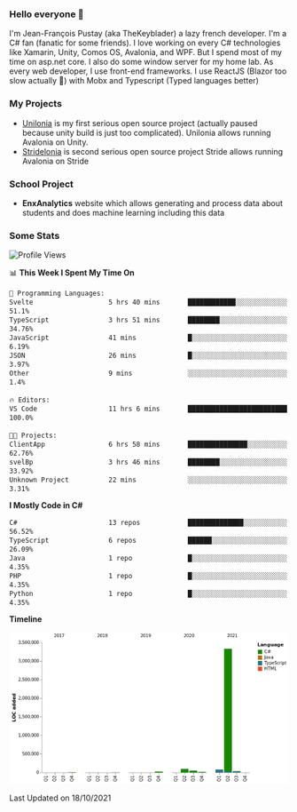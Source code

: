 ### Hello everyone 👋

I'm Jean-François Pustay (aka TheKeyblader) a lazy french developer. I'm a C# fan (fanatic for some friends). I love working on every C# technologies like Xamarin, Unity, Comos OS, Avalonia, and WPF.  But I spend most of my time on asp.net core. I also do some window server for my home lab. As every web developer, I use front-end frameworks. I use ReactJS (Blazor too slow actually 🙂) with Mobx and Typescript (Typed languages better)

### My Projects

* [Unilonia](https://github.com/TheKeyblader/Unilonia) is my first serious open source project (actually paused because unity build is just too complicated).
  Unilonia allows running Avalonia on Unity.
* [Stridelonia](https://github.com/TheKeyblader/Stridelonia) is second serious open source project
  Stride allows running Avalonia on Stride

### School Project

* __EnxAnalytics__ website which allows generating and process data about  students and does machine learning including this data 

### Some Stats

<!--START_SECTION:waka-->
![Profile Views](http://img.shields.io/badge/Profile%20Views-0-blue)

📊 **This Week I Spent My Time On** 

```text
💬 Programming Languages: 
Svelte                   5 hrs 40 mins       ████████████░░░░░░░░░░░░░   51.1% 
TypeScript               3 hrs 51 mins       ████████░░░░░░░░░░░░░░░░░   34.76% 
JavaScript               41 mins             █░░░░░░░░░░░░░░░░░░░░░░░░   6.19% 
JSON                     26 mins             █░░░░░░░░░░░░░░░░░░░░░░░░   3.97% 
Other                    9 mins              ░░░░░░░░░░░░░░░░░░░░░░░░░   1.4%

🔥 Editors: 
VS Code                  11 hrs 6 mins       █████████████████████████   100.0%

🐱‍💻 Projects: 
ClientApp                6 hrs 58 mins       ███████████████░░░░░░░░░░   62.76% 
svelBp                   3 hrs 46 mins       ████████░░░░░░░░░░░░░░░░░   33.92% 
Unknown Project          22 mins             ░░░░░░░░░░░░░░░░░░░░░░░░░   3.31%

```

**I Mostly Code in C#** 

```text
C#                       13 repos            ██████████████░░░░░░░░░░░   56.52% 
TypeScript               6 repos             ██████░░░░░░░░░░░░░░░░░░░   26.09% 
Java                     1 repo              █░░░░░░░░░░░░░░░░░░░░░░░░   4.35% 
PHP                      1 repo              █░░░░░░░░░░░░░░░░░░░░░░░░   4.35% 
Python                   1 repo              █░░░░░░░░░░░░░░░░░░░░░░░░   4.35%

```


**Timeline**

![Chart not found](https://raw.githubusercontent.com/TheKeyblader/TheKeyblader/main/charts/bar_graph.png) 


 Last Updated on 18/10/2021
<!--END_SECTION:waka-->

<!--
**TheKeyblader/TheKeyblader** is a ✨ _special_ ✨ repository because its `README.md` (this file) appears on your GitHub profile.

Here are some ideas to get you started:

- 🔭 I’m currently working on ...
- 🌱 I’m currently learning ...
- 👯 I’m looking to collaborate on ...
- 🤔 I’m looking for help with ...
- 💬 Ask me about ...
- 📫 How to reach me: ...
- 😄 Pronouns: ...
- ⚡ Fun fact: ...
-->
